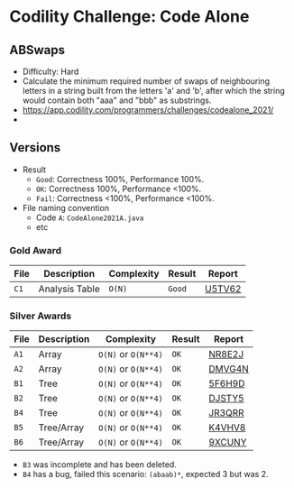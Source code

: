 # Codility Challenge: Code Alone

## ABSwaps

- Difficulty: Hard
- Calculate the minimum required number of swaps of neighbouring letters in a string built from the letters 'a' and 'b', after which the string would contain both "aaa" and "bbb" as substrings.
- <https://app.codility.com/programmers/challenges/codealone_2021/>
- <task-url>

## Versions

- Result
  - `Good`: Correctness 100%, Performance 100%.
  - `OK`: Correctness 100%, Performance <100%.
  - `Fail`: Correctness <100%, Performance <100%.
- File naming convention
  - Code `A`: `CodeAlone2021A.java`
  - etc

### Gold Award

| File | Description    | Complexity | Result | Report                                                                            |
| ---- | -------------- | ---------- | ------ | --------------------------------------------------------------------------------- |
| `C1` | Analysis Table | `O(N)`     | `Good` | [U5TV62](https://app.codility.com/cert/view/certU5TV62-AU72H98GBPZAWGPH/details/) |

### Silver Awards

| File | Description | Complexity          | Result | Report                                                                            |
| ---- | ----------- | ------------------- | ------ | --------------------------------------------------------------------------------- |
| `A1` | Array       | `O(N)` or `O(N**4)` | `OK`   | [NR8E2J](https://app.codility.com/cert/view/certNR8E2J-SP7V36NHRAA243UV/details/) |
| `A2` | Array       | `O(N)` or `O(N**4)` | `OK`   | [DMVG4N](https://app.codility.com/cert/view/certDMVG4N-X84ARZP4J26GBN2W/details/) |
| `B1` | Tree        | `O(N)` or `O(N**4)` | `OK`   | [5F6H9D](https://app.codility.com/cert/view/cert5F6H9D-SR4ZG28ET7AS5FNH/details/) |
| `B2` | Tree        | `O(N)` or `O(N**4)` | `OK`   | [DJSTY5](https://app.codility.com/cert/view/certDJSTY5-FMGVN2B9YGB8ZWS3/details/) |
| `B4` | Tree        | `O(N)` or `O(N**4)` | `OK`   | [JR3QRR](https://app.codility.com/cert/view/certJR3QRR-J66R55FM7ESUC6K4/details/) |
| `B5` | Tree/Array  | `O(N)` or `O(N**4)` | `OK`   | [K4VHV8](https://app.codility.com/cert/view/certK4VHV8-4ZB4KZ9SCANT6VDU/details/) |
| `B6` | Tree/Array  | `O(N)` or `O(N**4)` | `OK`   | [9XCUNY](https://app.codility.com/cert/view/cert9XCUNY-22VA78U3FYF4XX7T/details/) |

- `B3` was incomplete and has been deleted.
- `B4` has a bug, failed this scenario: `(abaab)*`, expected 3 but was 2.

